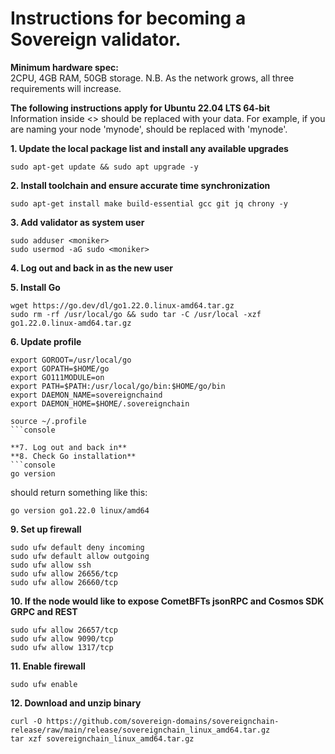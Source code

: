 # Instructions for becoming a Sovereign validator.

**Minimum hardware spec:**  
2CPU, 4GB RAM, 50GB storage. N.B. As the network grows, all three requirements will increase.

**The following instructions apply for Ubuntu 22.04 LTS 64-bit**  
Information inside <> should be replaced with your data. For example, if you are naming your node 'mynode', <moniker> should be replaced with 'mynode'.  

**1. Update the local package list and install any available upgrades**  
```console
sudo apt-get update && sudo apt upgrade -y
```

**2. Install toolchain and ensure accurate time synchronization**  
```console
sudo apt-get install make build-essential gcc git jq chrony -y
```

**3. Add validator as system user**  
```console
sudo adduser <moniker>  
sudo usermod -aG sudo <moniker>
```

**4. Log out and back in as the new user**

**5. Install Go**
```console
wget https://go.dev/dl/go1.22.0.linux-amd64.tar.gz
sudo rm -rf /usr/local/go && sudo tar -C /usr/local -xzf go1.22.0.linux-amd64.tar.gz
```

**6. Update profile**
```console
export GOROOT=/usr/local/go
export GOPATH=$HOME/go
export GO111MODULE=on
export PATH=$PATH:/usr/local/go/bin:$HOME/go/bin
export DAEMON_NAME=sovereignchaind
export DAEMON_HOME=$HOME/.sovereignchain
```

```console
source ~/.profile
```console

**7. Log out and back in**
**8. Check Go installation**
```console
go version
```
should return something like this:
```console
go version go1.22.0 linux/amd64
```

**9. Set up firewall**
```console
sudo ufw default deny incoming
sudo ufw default allow outgoing
sudo ufw allow ssh
sudo ufw allow 26656/tcp
sudo ufw allow 26660/tcp
```

**10. If the node would like to expose CometBFTs jsonRPC and Cosmos SDK GRPC and REST**
```console
sudo ufw allow 26657/tcp
sudo ufw allow 9090/tcp
sudo ufw allow 1317/tcp
```

**11. Enable firewall**
```console
sudo ufw enable
```

**12. Download and unzip binary**
```console
curl -O https://github.com/sovereign-domains/sovereignchain-release/raw/main/release/sovereignchain_linux_amd64.tar.gz
tar xzf sovereignchain_linux_amd64.tar.gz
```



